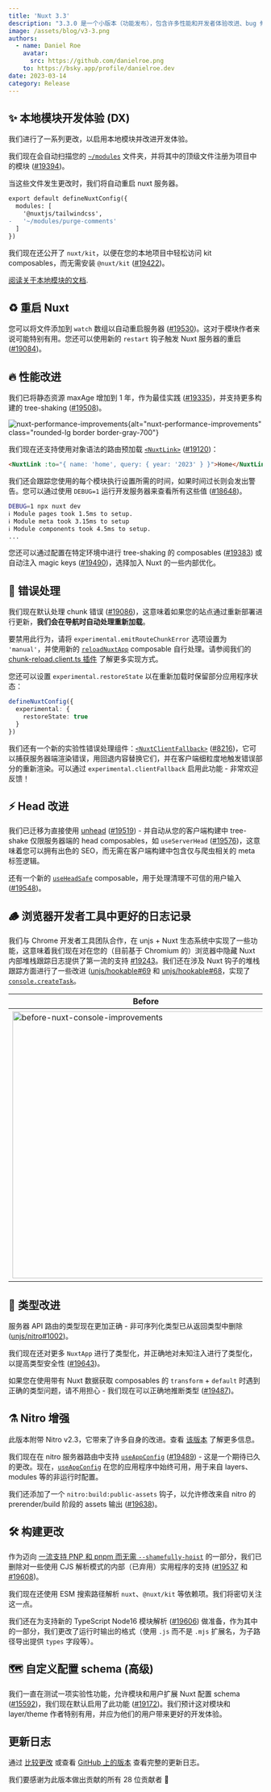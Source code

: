 ```yaml
---
title: 'Nuxt 3.3'
description: "3.3.0 是一个小版本（功能发布），包含许多性能和开发者体验改进、bug 修复以及可以尝试的新功能。"
image: /assets/blog/v3-3.png
authors:
  - name: Daniel Roe
    avatar:
      src: https://github.com/danielroe.png
    to: https://bsky.app/profile/danielroe.dev
date: 2023-03-14
category: Release
---
```


## ✨ 本地模块开发体验 (DX)

我们进行了一系列更改，以启用本地模块并改进开发体验。

我们现在会自动扫描您的 [`~/modules`](/docs/guide/directory-structure/modules) 文件夹，并将其中的顶级文件注册为项目中的模块 ([#19394](https://github.com/nuxt/nuxt/pull/19394))。

当这些文件发生更改时，我们将自动重启 nuxt 服务器。

```diff
export default defineNuxtConfig({
  modules: [
    '@nuxtjs/tailwindcss',
-   '~/modules/purge-comments'
  ]
})
```

我们现在还公开了 `nuxt/kit`，以便在您的本地项目中轻松访问 kit composables，而无需安装 `@nuxt/kit` ([#19422](https://github.com/nuxt/nuxt/pull/19422))。

[阅读关于本地模块的文档](/docs/guide/directory-structure/modules).

## ♻️ 重启 Nuxt

您可以将文件添加到 `watch` 数组以自动重启服务器 ([#19530](https://github.com/nuxt/nuxt/pull/19530))。这对于模块作者来说可能特别有用。您还可以使用新的 `restart` 钩子触发 Nuxt 服务器的重启 ([#19084](https://github.com/nuxt/nuxt/pull/19084))。

## 🔥 性能改进

我们已将静态资源 maxAge 增加到 1 年，作为最佳实践 ([#19335](https://github.com/nuxt/nuxt/pull/19335))，并支持更多构建的 tree-shaking ([#19508](https://github.com/nuxt/nuxt/pull/19508))。

![nuxt-performance-improvements](/assets/blog/nuxt-performance-improvements.png){alt="nuxt-performance-improvements" class="rounded-lg border border-gray-700"}

我们现在还支持使用对象语法的路由预加载 [`<NuxtLink>`](/docs/api/components/nuxt-link) ([#19120](https://github.com/nuxt/nuxt/pull/19120))：

```html
<NuxtLink :to="{ name: 'home', query: { year: '2023' } }">Home</NuxtLink>
```

我们还会跟踪您使用的每个模块执行设置所需的时间，如果时间过长则会发出警告。您可以通过使用 `DEBUG=1` 运行开发服务器来查看所有这些值 ([#18648](https://github.com/nuxt/nuxt/pull/18648))。

```sh
DEBUG=1 npx nuxt dev
ℹ Module pages took 1.5ms to setup.
ℹ Module meta took 3.15ms to setup
ℹ Module components took 4.5ms to setup.
...
```

您还可以通过配置在特定环境中进行 tree-shaking 的 composables ([#19383](https://github.com/nuxt/nuxt/pull/19383)) 或自动注入 magic keys ([#19490](https://github.com/nuxt/nuxt/pull/19490))，选择加入 Nuxt 的一些内部优化。

## 🐛 错误处理

我们现在默认处理 chunk 错误 ([#19086](https://github.com/nuxt/nuxt/pull/19086))，这意味着如果您的站点通过重新部署进行更新，**我们会在导航时自动处理重新加载**。

要禁用此行为，请将 `experimental.emitRouteChunkError` 选项设置为 `'manual'`，并使用新的 [`reloadNuxtApp`](https://nuxt.com/docs/api/utils/reload-nuxt-app) composable 自行处理。请参阅我们的 [chunk-reload.client.ts 插件](https://github.com/nuxt/nuxt/blob/main/packages/nuxt/src/app/plugins/chunk-reload.client.ts) 了解更多实现方式。

您还可以设置 `experimental.restoreState` 以在重新加载时保留部分应用程序状态：

```ts [nuxt.config.ts]
defineNuxtConfig({
  experimental: {
    restoreState: true
  }
})
```

我们还有一个新的实验性错误处理组件：[`<NuxtClientFallback>`](/docs/api/components/nuxt-client-fallback) ([#8216](https://github.com/nuxt/framework/pull/8216))，它可以捕获服务器端渲染错误，用回退内容替换它们，并在客户端细粒度地触发错误部分的重新渲染。可以通过 `experimental.clientFallback` 启用此功能 - 非常欢迎反馈！

## ⚡️ Head 改进

我们已迁移为直接使用 [unhead](https://github.com/unjs/unhead) ([#19519](https://github.com/nuxt/nuxt/pull/19519)) - 并自动从您的客户端构建中 tree-shake 仅限服务器端的 head composables，如 `useServerHead` ([#19576](https://github.com/nuxt/nuxt/pull/19576))，这意味着您可以拥有出色的 SEO，而无需在客户端构建中包含仅与爬虫相关的 meta 标签逻辑。

还有一个新的 [`useHeadSafe`](/docs/api/composables/use-head-safe) composable，用于处理清理不可信的用户输入 ([#19548](https://github.com/nuxt/nuxt/pull/19548))。

## 🪵 浏览器开发者工具中更好的日志记录

我们与 Chrome 开发者工具团队合作，在 unjs + Nuxt 生态系统中实现了一些功能，这意味着我们现在对在您的（目前基于 Chromium 的）浏览器中隐藏 Nuxt 内部堆栈跟踪日志提供了第一流的支持 [#19243](https://github.com/nuxt/nuxt/pull/19243)。我们还在涉及 Nuxt 钩子的堆栈跟踪方面进行了一些改进 ([unjs/hookable#69](https://github.com/unjs/hookable/pull/69) 和 [unjs/hookable#68](https://github.com/unjs/hookable/pull/68)，实现了 [`console.createTask`](https://developer.chrome.com/blog/devtools-modern-web-debugging/#linked-stack-traces)。

| Before | After |
| - | - |
| <img width="529" alt="before-nuxt-console-improvements" src="https://user-images.githubusercontent.com/28706372/220933126-56d9a0e5-e846-4958-a40a-e528a48bcb32.png"> | <img width="534" alt="after-nuxt-console-improvements" src="https://user-images.githubusercontent.com/28706372/220932932-932f193b-59a6-4385-8796-a62dcfd59c20.png"> |


## 💪 类型改进

服务器 API 路由的类型现在更加正确 - 非可序列化类型已从返回类型中删除 ([unjs/nitro#1002](https://github.com/unjs/nitro/pull/1002))。

我们现在还对更多 `NuxtApp` 进行了类型化，并正确地对未知注入进行了类型化，以提高类型安全性 ([#19643](https://github.com/nuxt/nuxt/pull/19643))。

如果您在使用带有 Nuxt 数据获取 composables 的 `transform` + `default` 时遇到正确的类型问题，请不用担心 - 我们现在可以正确地推断类型 ([#19487](https://github.com/nuxt/nuxt/pull/19487))。

## ⚗️ Nitro 增强

此版本附带 Nitro v2.3，它带来了许多自身的改进。查看 [该版本](https://github.com/unjs/nitro/releases/tag/v2.3.0) 了解更多信息。

我们现在在 nitro 服务器路由中支持 [`useAppConfig`](/docs/api/composables/use-app-config) ([#19489](https://github.com/nuxt/nuxt/pull/19489)) - 这是一个期待已久的更改。现在，[`useAppConfig`](/docs/api/composables/use-app-config) 在您的应用程序中始终可用，用于来自 layers、modules 等的非运行时配置。

我们还添加了一个 `nitro:build:public-assets` 钩子，以允许修改来自 nitro 的 prerender/build 阶段的 assets 输出 ([#19638](https://github.com/nuxt/nuxt/pull/19638))。

## 🛠️ 构建更改

作为迈向 [一流支持 PNP 和 pnpm 而无需 `--shamefully-hoist`](https://github.com/nuxt/nuxt/issues/14146) 的一部分，我们已删除对一些使用 CJS 解析模式的内部（已弃用）实用程序的支持 ([#19537](https://github.com/nuxt/nuxt/pull/19537) 和 [#19608](https://github.com/nuxt/nuxt/pull/19608))。

我们现在还使用 ESM 搜索路径解析 `nuxt`、`@nuxt/kit` 等依赖项。我们将密切关注这一点。

我们还在为支持新的 TypeScript Node16 模块解析 ([#19606](https://github.com/nuxt/nuxt/issues/19606)) 做准备，作为其中的一部分，我们更改了运行时输出的格式（使用 `.js` 而不是 `.mjs` 扩展名，为子路径导出提供 `types` 字段等）。

## 🗺️ 自定义配置 schema (高级)

我们一直在测试一项实验性功能，允许模块和用户扩展 Nuxt 配置 schema ([#15592](https://github.com/nuxt/nuxt/issues/15592))，我们现在默认启用了此功能 ([#19172](https://github.com/nuxt/nuxt/pull/19172))。我们预计这对模块和 layer/theme 作者特别有用，并应为他们的用户带来更好的开发体验。

## 更新日志

通过 [比较更改](https://github.com/nuxt/nuxt/compare/v3.2.3...v3.3.0) 或查看 [GitHub 上的版本](https://github.com/nuxt/nuxt/releases/tag/v3.3.0) 查看完整的更新日志。

我们要感谢为此版本做出贡献的所有 28 位贡献者 💚
